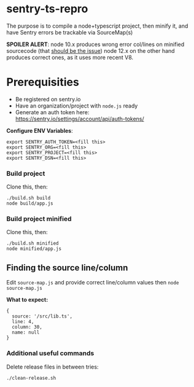 sentry-ts-repro
===============

The purpose is to compile a node+typescript project,
then minify it, and have Sentry errors be trackable via SourceMap(s)

**SPOILER ALERT**: node 10.x produces wrong error col/lines on minified sourcecode (that [should be the issue](https://github.com/nodejs/node/issues/2860)) 
node 12.x on the other hand produces correct ones, as it uses more recent V8.

# Prerequisities

- Be registered on sentry.io
- Have an organization/project with `node.js` ready
- Generate an auth token here: https://sentry.io/settings/account/api/auth-tokens/

**Configure ENV Variables**:  
```shell
export SENTRY_AUTH_TOKEN=<fill this>
export SENTRY_ORG=<fill this>
export SENTRY_PROJECT=<fill this>
export SENTRY_DSN=<fill this>
```

### Build project
Clone this, then:
```shell
./build.sh build
node build/app.js
```

### Build project minified
Clone this, then:
```shell
./build.sh minified
node minified/app.js
```

## Finding the source line/column
Edit `source-map.js` and provide correct line/column values then `node source-map.js`

**What to expect:**
```
{
  source: '/src/lib.ts',
  line: 4,
  column: 30,
  name: null
}
```

### Additional useful commands
Delete release files in between tries:
```
./clean-release.sh
```
